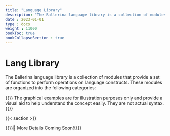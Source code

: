 ```yaml
---
title: "Language Library"
description: "The Ballerina language library is a collection of modules that provide a set of functions to perform operations on language constructs and types."
date : 2023-01-01
type : docs
weight : 11000
bookToc: true
bookCollapseSection : true
---
```


# Lang Library

The Ballerina language library is a collection of modules that provide a set of functions to perform
operations on language constructs. These modules are organized into the following categories:

{{<hint warning>}}
The graphical examples are for illustration purposes only and provide a visual aid to help understand the concept easily. They are not actual syntax.
{{</hint>}}

{{< section >}}

{{<hint>}}🚧 More Details Coming Soon!{{</hint>}}
